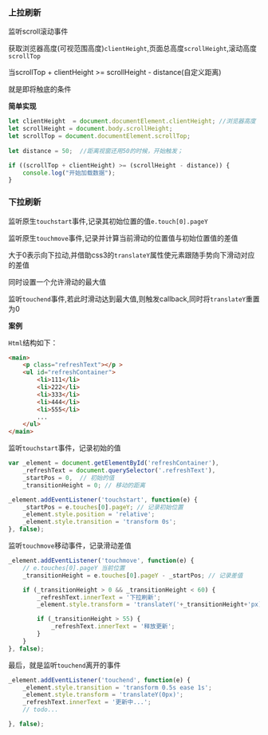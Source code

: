 ### 上拉刷新

监听scroll滚动事件

获取浏览器高度(可视范围高度)`clientHeight`,页面总高度`scrollHeight`,滚动高度`scrollTop`

当scrollTop + clientHeight >= scrollHeight - distance(自定义距离)

就是即将触底的条件

**简单实现**

```js
let clientHeight  = document.documentElement.clientHeight; //浏览器高度
let scrollHeight = document.body.scrollHeight;
let scrollTop = document.documentElement.scrollTop;
 
let distance = 50;  //距离视窗还用50的时候，开始触发；

if ((scrollTop + clientHeight) >= (scrollHeight - distance)) {
    console.log("开始加载数据");
}
```



### 下拉刷新

监听原生`touchstart`事件,记录其初始位置的值`e.touch[0].pageY`

监听原生`touchmove`事件,记录并计算当前滑动的位置值与初始位置值的差值

大于0表示向下拉动,并借助css3的`translateY`属性使元素跟随手势向下滑动对应的差值

同时设置一个允许滑动的最大值

监听`touchend`事件,若此时滑动达到最大值,则触发callback,同时将`translateY`重置为0

**案例**

`Html`结构如下：

```html
<main>
    <p class="refreshText"></p >
    <ul id="refreshContainer">
        <li>111</li>
        <li>222</li>
        <li>333</li>
        <li>444</li>
        <li>555</li>
        ...
    </ul>
</main>
```

监听`touchstart`事件，记录初始的值

```js
var _element = document.getElementById('refreshContainer'),
    _refreshText = document.querySelector('.refreshText'),
    _startPos = 0,  // 初始的值
    _transitionHeight = 0; // 移动的距离

_element.addEventListener('touchstart', function(e) {
    _startPos = e.touches[0].pageY; // 记录初始位置
    _element.style.position = 'relative';
    _element.style.transition = 'transform 0s';
}, false);
```

监听`touchmove`移动事件，记录滑动差值

```js
_element.addEventListener('touchmove', function(e) {
    // e.touches[0].pageY 当前位置
    _transitionHeight = e.touches[0].pageY - _startPos; // 记录差值

    if (_transitionHeight > 0 && _transitionHeight < 60) { 
        _refreshText.innerText = '下拉刷新'; 
        _element.style.transform = 'translateY('+_transitionHeight+'px)';

        if (_transitionHeight > 55) {
            _refreshText.innerText = '释放更新';
        }
    }                
}, false);
```

最后，就是监听`touchend`离开的事件

```js
_element.addEventListener('touchend', function(e) {
    _element.style.transition = 'transform 0.5s ease 1s';
    _element.style.transform = 'translateY(0px)';
    _refreshText.innerText = '更新中...';
    // todo...

}, false);
```


